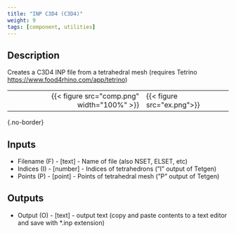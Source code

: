 ```yaml
---
title: "INP C3D4 (C3D4)"
weight: 9
tags: [component, utilities]
---
```


## Description

Creates a C3D4 INP file from a tetrahedral mesh (requires Tetrino https://www.food4rhino.com/app/tetrino)

| | |
| ---: | :--- |
|{{< figure src="comp.png" width="100%" >}} |{{< figure src="ex.png">}} |
{.no-border}

## Inputs

- Filename (F) - [text] - Name of file (also NSET, ELSET, etc)
- Indices (I) - [number] - Indices of tetrahedrons (”I” output of Tetgen)
- Points (P) - [point] - Points of tetrahedral mesh (”P” output of Tetgen)

## Outputs

- Output (O) - [text] - output text (copy and paste contents to a text editor and save with *.inp extension)